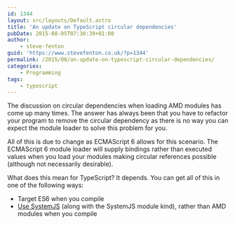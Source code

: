 ```yaml
---
id: 1344
layout: src/layouts/Default.astro
title: 'An update on TypeScript circular dependencies'
pubDate: 2015-08-05T07:30:39+01:00
author:
    - steve-fenton
guid: 'https://www.stevefenton.co.uk/?p=1344'
permalink: /2015/08/an-update-on-typescript-circular-dependencies/
categories:
    - Programming
tags:
    - typescript
---
```


The discussion on circular dependencies when loading AMD modules has come up many times. The answer has always been that you have to refactor your program to remove the circular dependency as there is no way you can expect the module loader to solve this problem for you.

All of this is due to change as ECMAScript 6 allows for this scenario. The ECMAScript 6 module loader will supply bindings rather than executed values when you load your modules making circular references possible (although not necessarily desirable).

What does this mean for TypeScript? It depends. You can get all of this in one of the following ways:

- Target ES6 when you compile
- [Use SystemJS](https://github.com/systemjs/systemjs) (along with the SystemJS module kind), rather than AMD modules when you compile